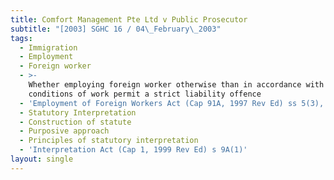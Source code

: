 ```yaml
---
title: Comfort Management Pte Ltd v Public Prosecutor
subtitle: "[2003] SGHC 16 / 04\_February\_2003"
tags:
  - Immigration
  - Employment
  - Foreign worker
  - >-
    Whether employing foreign worker otherwise than in accordance with
    conditions of work permit a strict liability offence
  - 'Employment of Foreign Workers Act (Cap 91A, 1997 Rev Ed) ss 5(3), 22(2)'
  - Statutory Interpretation
  - Construction of statute
  - Purposive approach
  - Principles of statutory interpretation
  - 'Interpretation Act (Cap 1, 1999 Rev Ed) s 9A(1)'
layout: single
---
```


